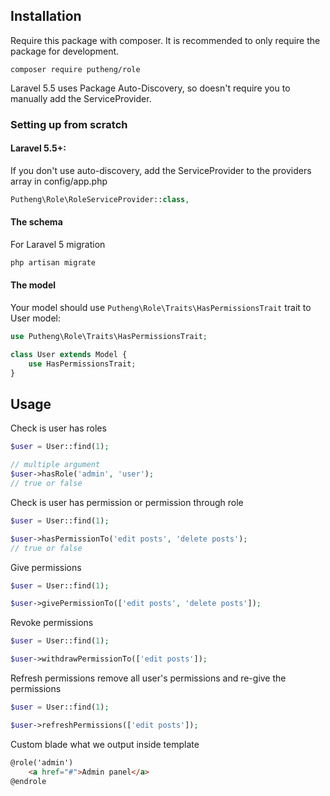 Installation
------------

Require this package with composer. It is recommended to only require the package for development.
```
composer require putheng/role
```

Laravel 5.5 uses Package Auto-Discovery, so doesn't require you to manually add the ServiceProvider.

### Setting up from scratch

#### Laravel 5.5+:
If you don't use auto-discovery, add the ServiceProvider to the providers array in config/app.php
```php
Putheng\Role\RoleServiceProvider::class,
```

#### The schema
For Laravel 5 migration
```php
php artisan migrate
```
#### The model
Your model should use `Putheng\Role\Traits\HasPermissionsTrait` trait to User model:
```php
use Putheng\Role\Traits\HasPermissionsTrait;

class User extends Model {
    use HasPermissionsTrait;
}
```

## Usage

Check is user has roles
```php
$user = User::find(1);

// multiple argument
$user->hasRole('admin', 'user');
// true or false 
```

Check is user has permission or permission through role
```php
$user = User::find(1);

$user->hasPermissionTo('edit posts', 'delete posts');
// true or false 
```

Give permissions
```php
$user = User::find(1);

$user->givePermissionTo(['edit posts', 'delete posts']);
```

Revoke permissions
```php
$user = User::find(1);

$user->withdrawPermissionTo(['edit posts']);
```

Refresh permissions
remove all user's permissions and re-give the permissions 
```php
$user = User::find(1);

$user->refreshPermissions(['edit posts']);
```

Custom blade what we output inside template
```html
@role('admin')
    <a href="#">Admin panel</a>
@endrole
```